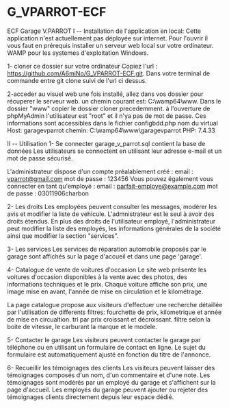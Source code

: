 # G_VPARROT-ECF
ECF Garage V.PARROT
I -- Installation de l'application en local:
Cette application n'est actuellement pas déployée sur internet. Pour l'ouvrir il vous faut en prérequis installer un serveur web local sur votre ordinateur. WAMP pour les systemes d'exploitation Windows.

1- cloner ce dossier sur votre ordinateur
Copiez l'url : https://github.com/A6miNo/G_VPARROT-ECF.git. Dans votre terminal de commande entre git clone suivi de l'url ci dessus.

2-acceder au visuel web 
une fois installé, allez dans vos dossier pour récuperer le serveur web. un chemin courant est: C:\wamp64\www.
Dans le dossier "www" copier le dossier cloner precedemment. à l'ouverture de phpMyAdmin l'utilisateur est "root" et il n'ya pas de mot de passe. Ces informations sont accessibles dans le fichier configbdd.php
nom du virtual Host: garagevparrot
chemin: C:\wamp64\www\garagevparrot
PHP: 7.4.33

II -- Utilisation
1- Se connecter
garage_v_parrot.sql contient la base de données
Les utilisateurs se connectent en utilisant leur adresse e-mail et un mot de passe sécurisé.

L'administrateur dispose d'un compte préalablement créé : email : vparrot@gmail.com mot de passe : 123456
Vous pouvez également vous connecter en tant qu'employé : email : parfait-employe@example.com mot de passe : 03011906charbon

2- Les droits
Les employées peuvent consulter les messages, modérer les avis et modifier la liste de vehicule.
L'admnistrateur est le seul à avoir des droits étendus. En plus des droits de l'utilisateur employé, l'administrateur peut modifier la liste des employés, les informations générales de la société ainsi que modifier la section "services". 

3- Les services
Les services de réparation automobile proposés par le garage sont affichés sur la page d'accueil et dans une page 'garage'.

4- Catalogue de vente de voitures d'occasion
Le site web présente les voitures d'occasion disponibles à la vente avec des photos, des informations techniques et le prix. Chaque voiture affiche son prix, une image mise en avant, l'année de mise en circulation et le kilométrage.

La page catalogue propose aux visiteurs d'effectuer une recherche détaillée par l'utilisation de differents filtres: fourchette de prix, kilometrique et année de mise en circualtion. tri par prix croissant et décroissant. filtre selon la boite de vitesse, le carburant la marque et le modele.

5- Contacter le garage
Les visiteurs peuvent contacter le garage par téléphone  ou en utilisant un formulaire de contact en ligne. Le sujet du formulaire est automatiquement ajusté en fonction du titre de l'annonce.

6- Recueillir les témoignages des clients
Les visiteurs peuvent laisser des témoignages composés d'un nom, d'un commentaire et d'une note. Les témoignages sont modérés par un employé du garage et s'affichent sur la page d'accueil. Les employés du garage peuvent ajouter ou rejeter des témoignages clients directement depuis leur espace dédié.
